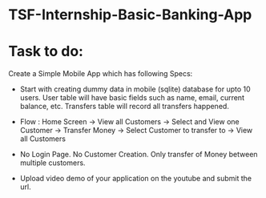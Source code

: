 # TSF-Internship-Basic-Banking-App

# Task to do:

Create a Simple Mobile App which has following Specs:

- Start with creating dummy data in mobile (sqlite) database for upto 10 users. User table will have basic fields such as name, email, current balance, etc. Transfers table will record all transfers happened.

- Flow : Home Screen -> View all Customers -> Select and View one Customer -> Transfer Money -> Select Customer to transfer to -> View all Customers

- No Login Page. No Customer Creation. Only transfer of Money between multiple customers.

- Upload video demo of your application on the youtube and submit the url.
